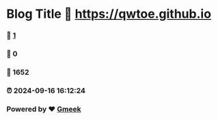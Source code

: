 # Blog Title :link: https://qwtoe.github.io 
### :page_facing_up: [1](https://qwtoe.github.io/tag.html) 
### :speech_balloon: 0 
### :hibiscus: 1652 
### :alarm_clock: 2024-09-16 16:12:24 
### Powered by :heart: [Gmeek](https://github.com/Meekdai/Gmeek)
